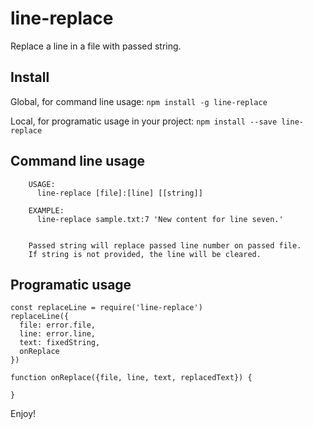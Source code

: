 # line-replace
Replace a line in a file with passed string.

## Install

Global, for command line usage:
`npm install -g line-replace`

Local, for programatic usage in your project:
`npm install --save line-replace`

## Command line usage

```
    USAGE:
      line-replace [file]:[line] [[string]]

    EXAMPLE:
      line-replace sample.txt:7 'New content for line seven.'


    Passed string will replace passed line number on passed file.
    If string is not provided, the line will be cleared.
```

## Programatic usage

```
const replaceLine = require('line-replace')
replaceLine({
  file: error.file,
  line: error.line,
  text: fixedString,
  onReplace
})

function onReplace({file, line, text, replacedText}) {

}

```

Enjoy!
